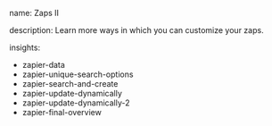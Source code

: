 name: Zaps II

description: Learn more ways in which you can customize your zaps.

insights:
  - zapier-data
  - zapier-unique-search-options
  - zapier-search-and-create
  - zapier-update-dynamically
  - zapier-update-dynamically-2
  - zapier-final-overview